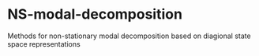 # NS-modal-decomposition
 Methods for non-stationary modal decomposition based on diagional state space representations
